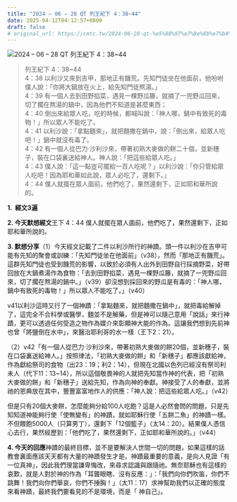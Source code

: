 ```yaml
---
title: "2024 – 06 – 28 QT 列王紀下 4：38~44"
date: 2025-04-12T04:12:57+0800
draft: false
# original_url: https://cmtc.tw/2024-06-28-qt-%e5%88%97%e7%8e%8b%e7%b4%80%e4%b8%8b-4%ef%bc%9a3844
---
```


![2024 – 06 – 28 QT 列王紀下 4：38\~44](/images/qt.jpg  "2024 – 06 – 28 QT 列王紀下 4：38\~44")

> 列王紀下 4：38\~44  
> 4：38 以利沙又來到吉甲，那地正有饑荒。先知門徒坐在他面前，他吩咐僕人說：「你將大鍋放在火上，給先知門徒熬湯。」  
> 4：39 有一個人去到田野掐菜，遇見一棵野瓜籐，就摘了一兜野瓜回來，切了擱在熬湯的鍋中，因為他們不知道是甚麼東西；  
> 4：40 倒出來給眾人吃，吃的時候，都喊叫說：「神人哪，鍋中有致死的毒物！」所以眾人不能吃了。  
> 4：41 以利沙說：「拿點麵來」，就把麵撒在鍋中，說：「倒出來，給眾人吃吧！」鍋中就沒有毒了。  
> 4：42 有一個人從巴力‧沙利沙來，帶著初熟大麥做的餅二十個，並新穗子，裝在口袋裏送給神人。神人說：「把這些給眾人吃。」  
> 4：43 僕人說：「這一點豈可擺給一百人吃呢？」以利沙說：「你只管給眾人吃吧！因為耶和華如此說，眾人必吃了，還剩下。」  
> 4：44 僕人就擺在眾人面前，他們吃了，果然還剩下，正如耶和華所說的。

**1.  經文3遍**

**2. 今天默想經文**王下 4：44 僕人就擺在眾人面前，他們吃了，果然還剩下，正如耶和華所說的。

**3. 默想分享**（1）今天經文記載了二件以利沙所行的神蹟。頭一件以利沙在吉甲可能有先知的聚會或訓練：「先知門徒坐在他面前」（v38），然而「那地正有饑荒」。這群先知門徒也受到饑荒的影響，以致於必須有人出外到田野自行採摘野菜，好帶回放在大鍋煮湯作為食物：「去到田野掐菜，遇見一棵野瓜籐，就摘了一兜野瓜回來，切了擱在熬湯的鍋中。」（v39）卻沒想到採回來的野瓜是有毒的：「神人哪，鍋中有致死的毒物！」所以眾人不能吃了。」（v40）

v41以利沙這時又行了一個神蹟：「拿點麵來，就把麵撒在鍋中」，就把毒給解掉了，這完全不合科學或醫學，麵並不是解藥，但是神可以隨己意用「說話」來行神蹟，更可以透過任何受造之物作為媒介來彰顯神大能的作為。這讓我們想到先前神也曾「將鹽倒在水中」，來醫治耶利哥的水一樣（王下2：21）。

（2）v42「有一個人從巴力‧沙利沙來，帶著初熟大麥做的餅20個，並新穗子，裝在口袋裏送給神人。」按照律法，「初熟大麥做的餅」和「新穗子」都應該獻給神，作為獻給祭司的食物（出23：19；利2：14），但現在北國以色列已經沒有祭司利未人（代下11：13\~14），所以這個敬畏神的人就把先知當作神的代表，把「初熟大麥做的餅」和「新穗子」送給先知，作為向神的奉獻。神接受了人的奉獻，並將祂的恩典放在其中，豐豐富富地作人的供應：「神人說：把這些給眾人吃。」（v42）

但是只有20個大麥餅，怎麼能夠分給100人吃飽？這是人必然會問的問題，只是先知知道神能夠行使「使無變有」的神蹟，就如耶穌行使「五餅二魚」的神蹟一樣。不但餵飽5000人（只算男丁），還剩下「12個籃子」（太14：20）。結果僕人憑信心去行，果然經歷到：「他們吃了，果然還剩下，正如耶和華所說的。」（v44）

**4. 今天的回應**神蹟的最終目標，並不是要解決人世間一切的問題，如果這樣的話教會裏面應該天天都有大量的神蹟發生才是。神蹟最重要的意義，是向人見證「有一位真神」，因此我們理當謙卑悔改，來尋求認識與跟隨祂。無奈耶穌也有這樣的哀歎，就是人對於神的作為「耳聾眼瞎、沒有反應：」：「我們向你們吹笛，你們不跳舞！我們向你們舉哀，你們不捶胸！」（太11：17）求神幫助我們以正確的態度來看神蹟，最終我們要看見的不是環境，而是「 神自己」。